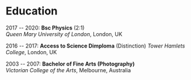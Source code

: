 # Education

2017 -- 2020: **Bsc Physics** (2:1) \
*Queen Mary University of London*, London, UK

2016 -- 2017: **Access to Science Dimploma** (Distinction) *Tower Hamlets College*, London, UK

2003 -- 2007: **Bachelor of Fine Arts (Photography)**\
*Victorian College of the Arts*, Melbourne, Australia
